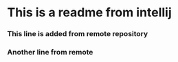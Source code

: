 # This is a readme from intellij
<h3>This line is added from remote repository</h3>
<h3>Another line from remote</h3>
